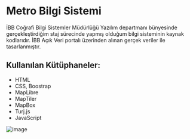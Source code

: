 # Metro Bilgi Sistemi

İBB Coğrafi Bilgi Sistemler Müdürlüğü Yazılım departmanı bünyesinde gerçekleştirdiğim staj sürecinde yapmış olduğum bilgi sisteminin kaynak kodlarıdır. İBB Açık Veri 
portalı üzerinden alınan gerçek veriler ile tasarlanmıştır.

## Kullanılan Kütüphaneler:
* HTML
* CSS, Boostrap
* MapLibre
* MapTiler
* MapBox
* Turj.js
* JavaScript





![image](https://user-images.githubusercontent.com/95219001/191247934-6f837085-9411-469e-b626-c691628cf4bb.png)

